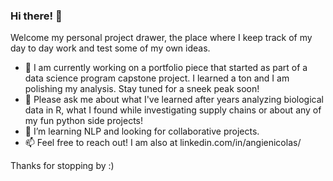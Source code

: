 ### Hi there! 👋

Welcome my personal project drawer, the place where I keep track of my day to day work and test some of my own ideas.
- 🔭    I am currently working on a portfolio piece that started as part of a data science program capstone project. I learned a ton and I am polishing my analysis. Stay tuned for a sneek peak soon!
- 💬    Please ask me about what I've learned after years analyzing biological data in R, what I found while investigating supply chains or about any of my fun python side projects!
- 🌱    I’m learning NLP and looking for collaborative projects.
- 📫    Feel free to reach out! I am also at linkedin.com/in/angienicolas/

Thanks for stopping by :)

<!--
**angienic/angienic** is a ✨ _special_ ✨ repository because its `README.md` (this file) appears on your GitHub profile.

Here are some ideas to get you started:

- 🔭 I’m currently working on ...
- 🌱 I’m currently learning ...
- 👯 I’m looking to collaborate on ...
- 🤔 I’m looking for help with ...
- 💬 Ask me about ...
- 📫 How to reach me: ...
- 😄 Pronouns: ...
- ⚡ Fun fact: ...
-->
